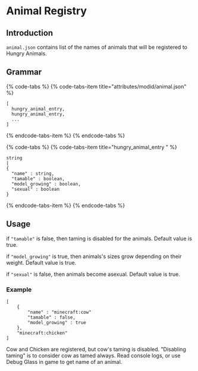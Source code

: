 # Animal Registry

## Introduction

`animal.json` contains list of the names of animals that will be registered to Hungry Animals.

## Grammar

{% code-tabs %}
{% code-tabs-item title="attributes/modid/animal.json" %}
```text
[
  hungry_animal_entry,
  hungry_animal_entry,
  ...
]
```
{% endcode-tabs-item %}
{% endcode-tabs %}

{% code-tabs %}
{% code-tabs-item title="hungry\_animal\_entry " %}
```text
string
|
{
  "name" : string,
  "tamable" : boolean,
  "model_growing" : boolean,
  "sexual" : boolean
}
```
{% endcode-tabs-item %}
{% endcode-tabs %}

## Usage

if `"tamable"` is false, then taming is disabled for the animals. Default value is true.

if `"model_growing"` is true, then animals's sizes grow depending on their weight. Default value is true.

if `"sexual"` is false, then animals become asexual. Default value is true.

### Example

```text
[
    {
        "name" : "minecraft:cow"
        "tamable" : false,
        "model_growing" : true
    },
    "minecraft:chicken"
]
```

Cow and Chicken are registered, but cow's taming is disabled. "Disabling taming" is to consider cow as tamed always. Read console logs, or use Debug Glass in game to get name of an animal.

